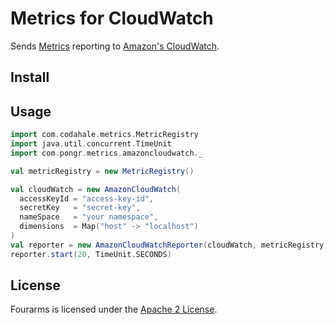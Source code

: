 Metrics for CloudWatch
=========================

Sends [Metrics](https://github.com/codahale/metrics/) reporting to [Amazon's CloudWatch](http://aws.amazon.com/cloudwatch/).

## Install

## Usage

```scala
import com.codahale.metrics.MetricRegistry
import java.util.concurrent.TimeUnit
import com.pongr.metrics.amazoncloudwatch._

val metricRegistry = new MetricRegistry()

val cloudWatch = new AmazonCloudWatch(
  accessKeyId = "access-key-id",
  secretKey   = "secret-key",
  nameSpace   = "your namespace",
  dimensions  = Map("host" -> "localhost")
)
val reporter = new AmazonCloudWatchReporter(cloudWatch, metricRegistry, TimeUnit.SECONDS, TimeUnit.MILLISECONDS)
reporter.start(20, TimeUnit.SECONDS)

```

## License

Fourarms is licensed under the [Apache 2 License](http://www.apache.org/licenses/LICENSE-2.0.txt).

